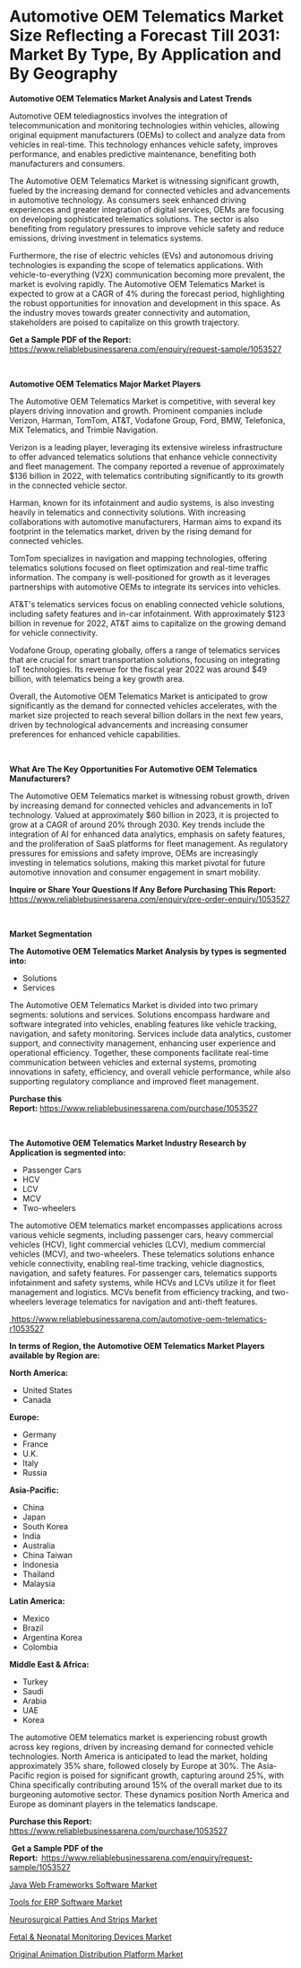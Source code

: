 <p><h1>Automotive OEM Telematics Market Size Reflecting a Forecast Till 2031: Market By Type, By Application and By Geography</h1></p><p><strong>Automotive OEM Telematics Market Analysis and Latest Trends</strong></p>
<p><p>Automotive OEM telediagnostics involves the integration of telecommunication and monitoring technologies within vehicles, allowing original equipment manufacturers (OEMs) to collect and analyze data from vehicles in real-time. This technology enhances vehicle safety, improves performance, and enables predictive maintenance, benefiting both manufacturers and consumers.</p><p>The Automotive OEM Telematics Market is witnessing significant growth, fueled by the increasing demand for connected vehicles and advancements in automotive technology. As consumers seek enhanced driving experiences and greater integration of digital services, OEMs are focusing on developing sophisticated telematics solutions. The sector is also benefiting from regulatory pressures to improve vehicle safety and reduce emissions, driving investment in telematics systems.</p><p>Furthermore, the rise of electric vehicles (EVs) and autonomous driving technologies is expanding the scope of telematics applications. With vehicle-to-everything (V2X) communication becoming more prevalent, the market is evolving rapidly. The Automotive OEM Telematics Market is expected to grow at a CAGR of 4% during the forecast period, highlighting the robust opportunities for innovation and development in this space. As the industry moves towards greater connectivity and automation, stakeholders are poised to capitalize on this growth trajectory.</p></p>
<p><strong>Get a Sample PDF of the Report:&nbsp;</strong> <a href="https://www.reliablebusinessarena.com/enquiry/request-sample/1053527?utm_campaign=1841&utm_medium=2&utm_source=Github&utm_content=ia&utm_term=07122024&utm_id=automotive-oem-telematics">https://www.reliablebusinessarena.com/enquiry/request-sample/1053527</a></p>
<p>&nbsp;</p>
<p><strong>Automotive OEM Telematics Major Market Players</strong></p>
<p><p>The Automotive OEM Telematics Market is competitive, with several key players driving innovation and growth. Prominent companies include Verizon, Harman, TomTom, AT&T, Vodafone Group, Ford, BMW, Telefonica, MiX Telematics, and Trimble Navigation. </p><p>Verizon is a leading player, leveraging its extensive wireless infrastructure to offer advanced telematics solutions that enhance vehicle connectivity and fleet management. The company reported a revenue of approximately $136 billion in 2022, with telematics contributing significantly to its growth in the connected vehicle sector.</p><p>Harman, known for its infotainment and audio systems, is also investing heavily in telematics and connectivity solutions. With increasing collaborations with automotive manufacturers, Harman aims to expand its footprint in the telematics market, driven by the rising demand for connected vehicles.</p><p>TomTom specializes in navigation and mapping technologies, offering telematics solutions focused on fleet optimization and real-time traffic information. The company is well-positioned for growth as it leverages partnerships with automotive OEMs to integrate its services into vehicles.</p><p>AT&T's telematics services focus on enabling connected vehicle solutions, including safety features and in-car infotainment. With approximately $123 billion in revenue for 2022, AT&T aims to capitalize on the growing demand for vehicle connectivity.</p><p>Vodafone Group, operating globally, offers a range of telematics services that are crucial for smart transportation solutions, focusing on integrating IoT technologies. Its revenue for the fiscal year 2022 was around $49 billion, with telematics being a key growth area.</p><p>Overall, the Automotive OEM Telematics Market is anticipated to grow significantly as the demand for connected vehicles accelerates, with the market size projected to reach several billion dollars in the next few years, driven by technological advancements and increasing consumer preferences for enhanced vehicle capabilities.</p></p>
<p>&nbsp;</p>
<p><strong>What Are The Key Opportunities For Automotive OEM Telematics Manufacturers?</strong></p>
<p><p>The Automotive OEM Telematics market is witnessing robust growth, driven by increasing demand for connected vehicles and advancements in IoT technology. Valued at approximately $60 billion in 2023, it is projected to grow at a CAGR of around 20% through 2030. Key trends include the integration of AI for enhanced data analytics, emphasis on safety features, and the proliferation of SaaS platforms for fleet management. As regulatory pressures for emissions and safety improve, OEMs are increasingly investing in telematics solutions, making this market pivotal for future automotive innovation and consumer engagement in smart mobility.</p></p>
<p><strong>Inquire or Share Your Questions If Any Before Purchasing This Report:</strong> <a href="https://www.reliablebusinessarena.com/enquiry/pre-order-enquiry/1053527?utm_campaign=1841&utm_medium=2&utm_source=Github&utm_content=ia&utm_term=07122024&utm_id=automotive-oem-telematics">https://www.reliablebusinessarena.com/enquiry/pre-order-enquiry/1053527</a></p>
<p>&nbsp;</p>
<p><strong>Market Segmentation</strong></p>
<p><strong>The Automotive OEM Telematics Market Analysis by types is segmented into:</strong></p>
<p><ul><li>Solutions</li><li>Services</li></ul></p>
<p><p>The Automotive OEM Telematics Market is divided into two primary segments: solutions and services. Solutions encompass hardware and software integrated into vehicles, enabling features like vehicle tracking, navigation, and safety monitoring. Services include data analytics, customer support, and connectivity management, enhancing user experience and operational efficiency. Together, these components facilitate real-time communication between vehicles and external systems, promoting innovations in safety, efficiency, and overall vehicle performance, while also supporting regulatory compliance and improved fleet management.</p></p>
<p><strong>Purchase this Report:&nbsp;</strong><a href="https://www.reliablebusinessarena.com/purchase/1053527?utm_campaign=1841&utm_medium=2&utm_source=Github&utm_content=ia&utm_term=07122024&utm_id=automotive-oem-telematics">https://www.reliablebusinessarena.com/purchase/1053527</a></p>
<p>&nbsp;</p>
<p><strong>The Automotive OEM Telematics Market Industry Research by Application is segmented into:</strong></p>
<p><ul><li>Passenger Cars</li><li>HCV</li><li>LCV</li><li>MCV</li><li>Two-wheelers</li></ul></p>
<p><p>The automotive OEM telematics market encompasses applications across various vehicle segments, including passenger cars, heavy commercial vehicles (HCV), light commercial vehicles (LCV), medium commercial vehicles (MCV), and two-wheelers. These telematics solutions enhance vehicle connectivity, enabling real-time tracking, vehicle diagnostics, navigation, and safety features. For passenger cars, telematics supports infotainment and safety systems, while HCVs and LCVs utilize it for fleet management and logistics. MCVs benefit from efficiency tracking, and two-wheelers leverage telematics for navigation and anti-theft features.</p></p>
<p><a href="https://www.reliablebusinessarena.com/automotive-oem-telematics-r1053527?utm_campaign=1841&utm_medium=2&utm_source=Github&utm_content=ia&utm_term=07122024&utm_id=automotive-oem-telematics">&nbsp;https://www.reliablebusinessarena.com/automotive-oem-telematics-r1053527</a></p>
<p><strong>In terms of Region, the Automotive OEM Telematics Market Players available by Region are:</strong></p>
<p>
    <p> <strong> North America: </strong>
        <ul>
            <li>United States</li>
            <li>Canada</li>
        </ul>
        </p> 
    <p> <strong> Europe: </strong>
        <ul>
            <li>Germany</li>
            <li>France</li>
            <li>U.K.</li>
            <li>Italy</li>
            <li>Russia</li>
        </ul>
        </p> 
    <p> <strong> Asia-Pacific: </strong>
        <ul>
            <li>China</li>
            <li>Japan</li>
            <li>South Korea</li>
            <li>India</li>
            <li>Australia</li>
            <li>China Taiwan</li>
            <li>Indonesia</li>
            <li>Thailand</li>
            <li>Malaysia</li>
        </ul>
        </p> 
    <p> <strong> Latin America: </strong>
        <ul>
            <li>Mexico</li>
            <li>Brazil</li>
            <li>Argentina Korea</li>
            <li>Colombia</li>
        </ul>
        </p> 
    <p> <strong> Middle East & Africa: </strong>
        <ul>
            <li>Turkey</li>
            <li>Saudi</li>
            <li>Arabia</li>
            <li>UAE</li>
            <li>Korea</li>
        </ul>
    </p>
    </p>
<p><p>The automotive OEM telematics market is experiencing robust growth across key regions, driven by increasing demand for connected vehicle technologies. North America is anticipated to lead the market, holding approximately 35% share, followed closely by Europe at 30%. The Asia-Pacific region is poised for significant growth, capturing around 25%, with China specifically contributing around 15% of the overall market due to its burgeoning automotive sector. These dynamics position North America and Europe as dominant players in the telematics landscape.</p></p>
<p><strong>Purchase this Report: </strong><a href="https://www.reliablebusinessarena.com/purchase/1053527?utm_campaign=1841&utm_medium=2&utm_source=Github&utm_content=ia&utm_term=07122024&utm_id=automotive-oem-telematics">https://www.reliablebusinessarena.com/purchase/1053527</a></p>
<p>&nbsp;<strong>Get a Sample PDF of the Report:&nbsp;&nbsp;</strong><a href="https://www.reliablebusinessarena.com/enquiry/request-sample/1053527?utm_campaign=1841&utm_medium=2&utm_source=Github&utm_content=ia&utm_term=07122024&utm_id=automotive-oem-telematics">https://www.reliablebusinessarena.com/enquiry/request-sample/1053527</a></p>
<p><strong></strong></p>
<p><p><a href="https://www.linkedin.com/pulse/java-web-frameworks-software-market-innovations-trends-comprehensive-2mlve?utm_campaign=1841&utm_medium=2&utm_source=Github&utm_content=ia&utm_term=07122024&utm_id=automotive-oem-telematics">Java Web Frameworks Software Market</a></p><p><a href="https://www.linkedin.com/pulse/t-insight-dial-ziosf?utm_campaign=1841&utm_medium=2&utm_source=Github&utm_content=ia&utm_term=07122024&utm_id=automotive-oem-telematics">Tools for ERP Software Market</a></p><p><a href="https://issuu.com/reportprime-2/docs/neurosurgical-patties-and-strips-market-size-2030.?utm_campaign=1841&utm_medium=2&utm_source=Github&utm_content=ia&utm_term=07122024&utm_id=automotive-oem-telematics">Neurosurgical Patties And Strips Market</a></p><p><a href="https://github.com/julyju69/Market-Research-Report-List-5/blob/main/fetal-neonatal-monitoring-devices-market.md?utm_campaign=1841&utm_medium=2&utm_source=Github&utm_content=ia&utm_term=07122024&utm_id=automotive-oem-telematics">Fetal & Neonatal Monitoring Devices Market</a></p><p><a href="https://issuu.com/reportprime-2/docs/original-animation-distribution-platform-market-si?utm_campaign=1841&utm_medium=2&utm_source=Github&utm_content=ia&utm_term=07122024&utm_id=automotive-oem-telematics">Original Animation Distribution Platform Market</a></p></p>